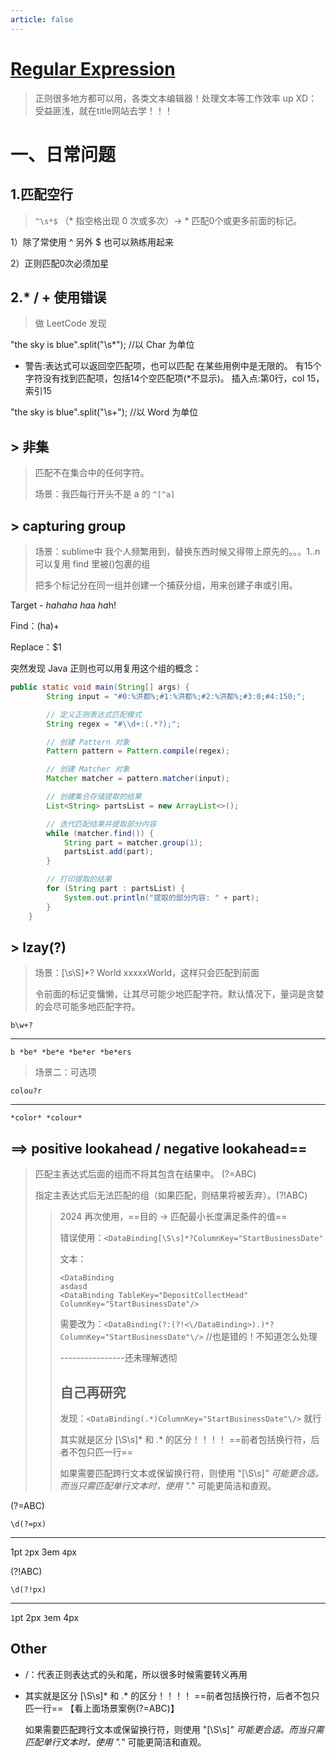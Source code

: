```yaml
---
article: false
---
```

# [Regular Expression](https://regexr-cn.com/)

> 正则很多地方都可以用，各类文本编辑器！处理文本等工作效率 up     XD：受益匪浅，就在title网站去学！！！

# 一、日常问题

## 1.匹配空行

> `^\s*$`                     （* 指空格出现 0 次或多次）->  \* 匹配0个或更多前面的标记。

1）除了常使用 ^ 另外 $ 也可以熟练用起来

2）正则匹配0次必须加星



## 2.* / + 使用错误

> 做 LeetCode 发现

"the sky is blue".split("\\s*");  //以 Char 为单位

* 警告:表达式可以返回空匹配项，也可以匹配
  在某些用例中是无限的。
  有15个字符没有找到匹配项，包括14个空匹配项(*不显示)。
  插入点:第0行，col 15，索引15

"the sky is blue".split("\\s+");  //以 Word 为单位  



## > 非集

> 匹配不在集合中的任何字符。   
>
> 场景：我匹每行开头不是 a 的  `^[^a]`



## > capturing group

> 场景：sublime中 我个人频繁用到，替换东西时候又得带上原先的。。。$1..$n 可以复用 find 里被()包裹的组
>
> 把多个标记分在同一组并创建一个捕获分组，用来创建子串或引用。

Target - *hahaha* *ha*a *ha*h!

Find：(ha)+

Replace：$1



突然发现 Java 正则也可以用复用这个组的概念：

```java
public static void main(String[] args) {
        String input = "#0:%洪都%;#1:%洪都%;#2:%洪都%;#3:0;#4:150;";

        // 定义正则表达式匹配模式
        String regex = "#\\d+:(.*?);";

        // 创建 Pattern 对象
        Pattern pattern = Pattern.compile(regex);

        // 创建 Matcher 对象
        Matcher matcher = pattern.matcher(input);

        // 创建集合存储提取的结果
        List<String> partsList = new ArrayList<>();

        // 迭代匹配结果并提取部分内容
        while (matcher.find()) {
            String part = matcher.group(1);
            partsList.add(part);
        }

        // 打印提取的结果
        for (String part : partsList) {
            System.out.println("提取的部分内容: " + part);
        }
    }
```



## > lzay(?)

> 场景：[\s\S]*? World xxxxxWorld，这样只会匹配到前面
>
> 令前面的标记变慵懒，让其尽可能少地匹配字符。默认情况下，量词是贪婪的会尽可能多地匹配字符。

```
b\w+?
```

------

```
b *be* *be*e *be*er *be*ers
```



> 场景二：可选项

```
colou?r
```

------

```
*color* *colour*
```



## ==> positive lookahead / negative lookahead==

> 匹配主表达式后面的组而不将其包含在结果中。 (?=ABC)
>
> 指定主表达式后无法匹配的组（如果匹配，则结果将被丢弃）。(?!ABC)
>
> > 2024 再次使用，==目的 -> 匹配最小长度满足条件的值==
> >
> > 错误使用：`<DataBinding[\S\s]*?ColumnKey="StartBusinessDate"`
> >
> > 文本：
> >
> > ```
> > <DataBinding
> > asdasd
> > <DataBinding TableKey="DepositCollectHead" ColumnKey="StartBusinessDate"/>
> > ```
> >
> >
> > 需要改为：`<DataBinding(?:(?!<\/DataBinding>).)*?ColumnKey="StartBusinessDate"\/>`     //也是错的！不知道怎么处理
> >
> > ----------------还未理解透彻
> >
> > ## 自己再研究
> >
> > 发现：`<DataBinding(.*)ColumnKey="StartBusinessDate"\/>` 就行
> >
> > 其实就是区分 [\S\s]*  和   .*    的区分！！！！            ==前者包括换行符，后者不包只匹一行==
> >
> > 如果需要匹配跨行文本或保留换行符，则使用 "[\S\s]*" 可能更合适。而当只需匹配单行文本时，使用 ".*" 可能更简洁和直观。

(?=ABC)

```
\d(?=px)
```

------

1pt `2`px 3em `4`px



(?!ABC)

```
\d(?!px)
```

------

`1`pt 2px `3`em 4px









## Other

* /：代表正则表达式的头和尾，所以很多时候需要转义再用

* 其实就是区分 [\S\s]*  和   .*    的区分！！！！            ==前者包括换行符，后者不包只匹一行==          【看上面场景案例(?=ABC)】

  如果需要匹配跨行文本或保留换行符，则使用 "[\S\s]*" 可能更合适。而当只需匹配单行文本时，使用 ".*" 可能更简洁和直观。